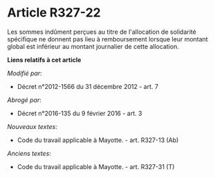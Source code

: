 # Article R327-22

Les sommes indûment perçues au titre de l'allocation de solidarité spécifique ne donnent pas lieu à remboursement lorsque
leur montant global est inférieur au montant journalier de cette allocation.

**Liens relatifs à cet article**

_Modifié par_:

  - Décret n°2012-1566 du 31 décembre 2012 - art. 7

_Abrogé par_:

  - Décret n°2016-135 du 9 février 2016 - art. 3

_Nouveaux textes_:

  - Code du travail applicable à Mayotte. - art. R327-13 (Ab)

_Anciens textes_:

  - Code du travail applicable à Mayotte. - art. R327-31 (T)
